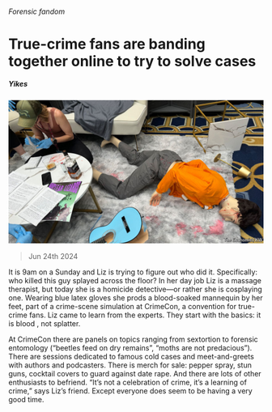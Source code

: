 ###### Forensic fandom

# True-crime fans are banding together online to try to solve cases 

##### Yikes 

![image](images/20240629_USP504.jpg) 

> Jun 24th 2024 

It is 9am on a Sunday and Liz is trying to figure out who did it. Specifically: who killed this guy splayed across the floor? In her day job Liz is a massage therapist, but today she is a homicide detective—or rather she is cosplaying one. Wearing blue latex gloves she prods a blood-soaked mannequin by her feet, part of a crime-scene simulation at CrimeCon, a convention for true-crime fans. Liz came to learn from the experts. They start with the basics: it is blood , not splatter.

At CrimeCon there are panels on topics ranging from sextortion to forensic entomology (“beetles feed on dry remains”, “moths are not predacious”). There are sessions dedicated to famous cold cases and meet-and-greets with authors and podcasters. There is merch for sale: pepper spray, stun guns, cocktail covers to guard against date rape. And there are lots of other enthusiasts to befriend. “It’s not a celebration of crime, it’s a learning of crime,” says Liz’s friend. Except everyone does seem to be having a very good time.

